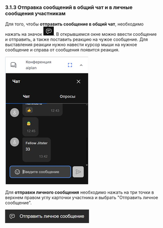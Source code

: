 ### 3.1.3 Отправка сообщений в общий чат и в личные сообщения участникам

Для того, чтобы **отправить сообщение в общий чат**, необходимо нажать на значок ![чат](/imgs/чат.jpg). В открывшемся окне можно ввести сообщение и отправить, а также поставить реакцию на чужое сообщение. Для выставления реакции нужно навести курсор мыши на нужное сообщение и справа от сообщения появится реакция.

![чат_1](/imgs/чат_1.jpg)

Для **отправки личного сообщения** необходимо нажать на три точки в верхнем правом углу карточки участника и выбрать "Отправить личное сообщение".

![чат_2](/imgs/чат_2.jpg)